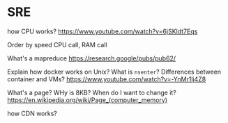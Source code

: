 
# SRE
how CPU works?
https://www.youtube.com/watch?v=6jSKldt7Eqs

Order by speed CPU call, RAM call

What's a mapreduce https://research.google/pubs/pub62/

Explain how docker works on Unix? What is `nsenter`? Differences between container and VMs?
https://www.youtube.com/watch?v=-YnMr1lj4Z8


What's a page? WHy is 8KB? When do I want to change it?
https://en.wikipedia.org/wiki/Page_(computer_memory)

how CDN works?

